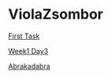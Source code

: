# ViolaZsombor

[First Task](https://github.com/green-fox-academy/ViolaZsombor/tree/master/week-01/day-1/first-task)

[Week1 Day3](https://github.com/green-fox-academy/ViolaZsombor/tree/master/week-01/day-3)

[Abrakadabra](https://github.com/green-fox-academy/ViolaZsombor/blob/master/week-01/day-3/abrakadabra.txt)
